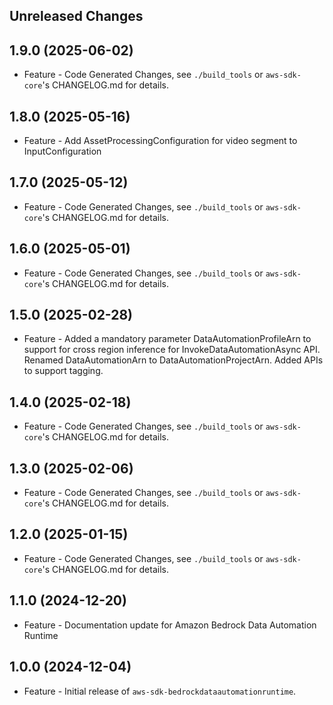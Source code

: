 Unreleased Changes
------------------

1.9.0 (2025-06-02)
------------------

* Feature - Code Generated Changes, see `./build_tools` or `aws-sdk-core`'s CHANGELOG.md for details.

1.8.0 (2025-05-16)
------------------

* Feature - Add AssetProcessingConfiguration for video segment to InputConfiguration

1.7.0 (2025-05-12)
------------------

* Feature - Code Generated Changes, see `./build_tools` or `aws-sdk-core`'s CHANGELOG.md for details.

1.6.0 (2025-05-01)
------------------

* Feature - Code Generated Changes, see `./build_tools` or `aws-sdk-core`'s CHANGELOG.md for details.

1.5.0 (2025-02-28)
------------------

* Feature - Added a mandatory parameter DataAutomationProfileArn to support for cross region inference for InvokeDataAutomationAsync API. Renamed DataAutomationArn to DataAutomationProjectArn. Added APIs to support tagging.

1.4.0 (2025-02-18)
------------------

* Feature - Code Generated Changes, see `./build_tools` or `aws-sdk-core`'s CHANGELOG.md for details.

1.3.0 (2025-02-06)
------------------

* Feature - Code Generated Changes, see `./build_tools` or `aws-sdk-core`'s CHANGELOG.md for details.

1.2.0 (2025-01-15)
------------------

* Feature - Code Generated Changes, see `./build_tools` or `aws-sdk-core`'s CHANGELOG.md for details.

1.1.0 (2024-12-20)
------------------

* Feature - Documentation update for Amazon Bedrock Data Automation Runtime

1.0.0 (2024-12-04)
------------------

* Feature - Initial release of `aws-sdk-bedrockdataautomationruntime`.

